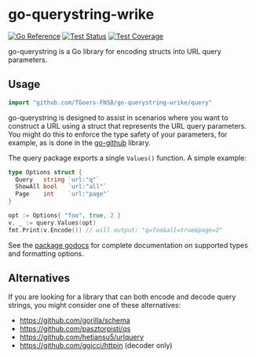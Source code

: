 # go-querystring-wrike #

[![Go Reference](https://pkg.go.dev/badge/github.com/google/go-querystring/query.svg)](https://pkg.go.dev/github.com/google/go-querystring/query)
[![Test Status](https://github.com/google/go-querystring/workflows/tests/badge.svg)](https://github.com/google/go-querystring/actions?query=workflow%3Atests)
[![Test Coverage](https://codecov.io/gh/google/go-querystring/branch/master/graph/badge.svg)](https://codecov.io/gh/google/go-querystring)

go-querystring is a Go library for encoding structs into URL query parameters.

## Usage ##

```go
import "github.com/TGoers-FNSB/go-querystring-wrike/query"
```

go-querystring is designed to assist in scenarios where you want to construct a
URL using a struct that represents the URL query parameters.  You might do this
to enforce the type safety of your parameters, for example, as is done in the
[go-github][] library.

The query package exports a single `Values()` function.  A simple example:

```go
type Options struct {
  Query   string `url:"q"`
  ShowAll bool   `url:"all"`
  Page    int    `url:"page"`
}

opt := Options{ "foo", true, 2 }
v, _ := query.Values(opt)
fmt.Print(v.Encode()) // will output: "q=foo&all=true&page=2"
```

See the [package godocs][] for complete documentation on supported types and
formatting options.

[go-github]: https://github.com/google/go-github/commit/994f6f8405f052a117d2d0b500054341048fbb08
[package godocs]: https://pkg.go.dev/github.com/google/go-querystring/query

## Alternatives ##

If you are looking for a library that can both encode and decode query strings,
you might consider one of these alternatives:

 - https://github.com/gorilla/schema
 - https://github.com/pasztorpisti/qs
 - https://github.com/hetiansu5/urlquery
 - https://github.com/ggicci/httpin (decoder only)
